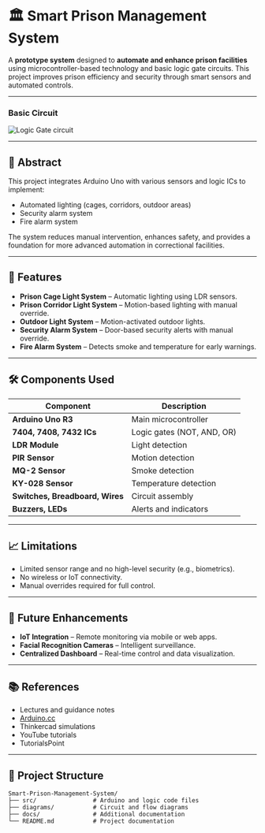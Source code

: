 # 🏛 Smart Prison Management System

A **prototype system** designed to **automate and enhance prison facilities** using microcontroller-based technology and basic logic gate circuits. This project improves prison efficiency and security through smart sensors and automated controls.

---

### Basic Circuit 
![Logic Gate circuit](https://github.com/user-attachments/assets/08b087d5-df79-4221-93a5-10a5083aa391)

---

## 📖 Abstract
This project integrates Arduino Uno with various sensors and logic ICs to implement:
- Automated lighting (cages, corridors, outdoor areas)
- Security alarm system
- Fire alarm system

The system reduces manual intervention, enhances safety, and provides a foundation for more advanced automation in correctional facilities.

---

## 🚀 Features
- **Prison Cage Light System** – Automatic lighting using LDR sensors.  
- **Prison Corridor Light System** – Motion-based lighting with manual override.  
- **Outdoor Light System** – Motion-activated outdoor lights.  
- **Security Alarm System** – Door-based security alerts with manual override.  
- **Fire Alarm System** – Detects smoke and temperature for early warnings.  

---

## 🛠️ Components Used
| Component | Description |
|------------|-------------|
| **Arduino Uno R3** | Main microcontroller |
| **7404, 7408, 7432 ICs** | Logic gates (NOT, AND, OR) |
| **LDR Module** | Light detection |
| **PIR Sensor** | Motion detection |
| **MQ-2 Sensor** | Smoke detection |
| **KY-028 Sensor** | Temperature detection |
| **Switches, Breadboard, Wires** | Circuit assembly |
| **Buzzers, LEDs** | Alerts and indicators |

---

## 📈 Limitations
- Limited sensor range and no high-level security (e.g., biometrics).  
- No wireless or IoT connectivity.  
- Manual overrides required for full control.  

---

## 🔮 Future Enhancements
- **IoT Integration** – Remote monitoring via mobile or web apps.  
- **Facial Recognition Cameras** – Intelligent surveillance.  
- **Centralized Dashboard** – Real-time control and data visualization.  

---

## 📚 References
- Lectures and guidance notes  
- [Arduino.cc](https://www.arduino.cc)  
- Thinkercad simulations  
- YouTube tutorials  
- TutorialsPoint  

---

## 📂 Project Structure
```
Smart-Prison-Management-System/
├── src/                # Arduino and logic code files
├── diagrams/           # Circuit and flow diagrams
├── docs/               # Additional documentation
└── README.md           # Project documentation
```

